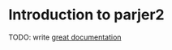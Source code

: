 # Introduction to parjer2

TODO: write [great documentation](http://jacobian.org/writing/great-documentation/what-to-write/)
